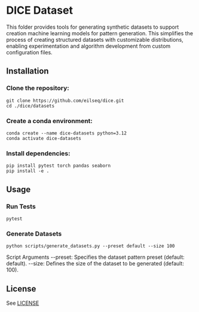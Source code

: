 # DICE Dataset

This folder provides tools for generating synthetic datasets to support creation machine learning models for pattern generation. This simplifies the process of creating structured datasets with customizable distributions, enabling experimentation and algorithm development from custom configuration files.

## Installation

### Clone the repository:

```
git clone https://github.com/eilseq/dice.git
cd ./dice/datasets
```

### Create a conda environment:

```
conda create --name dice-datasets python=3.12
conda activate dice-datasets
```

### Install dependencies:

```
pip install pytest torch pandas seaborn
pip install -e .
```

## Usage

### Run Tests

```
pytest
```

### Generate Datasets

```
python scripts/generate_datasets.py --preset default --size 100
```

Script Arguments
--preset: Specifies the dataset pattern preset (default: default).
--size: Defines the size of the dataset to be generated (default: 100).

## License

See [LICENSE](../LICENSE.md)
